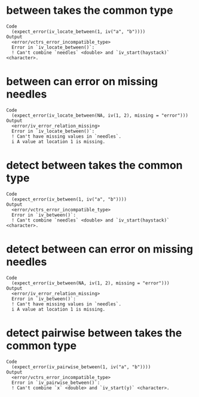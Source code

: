# between takes the common type

    Code
      (expect_error(iv_locate_between(1, iv("a", "b"))))
    Output
      <error/vctrs_error_incompatible_type>
      Error in `iv_locate_between()`:
      ! Can't combine `needles` <double> and `iv_start(haystack)` <character>.

# between can error on missing needles

    Code
      (expect_error(iv_locate_between(NA, iv(1, 2), missing = "error")))
    Output
      <error/iv_error_relation_missing>
      Error in `iv_locate_between()`:
      ! Can't have missing values in `needles`.
      i A value at location 1 is missing.

# detect between takes the common type

    Code
      (expect_error(iv_between(1, iv("a", "b"))))
    Output
      <error/vctrs_error_incompatible_type>
      Error in `iv_between()`:
      ! Can't combine `needles` <double> and `iv_start(haystack)` <character>.

# detect between can error on missing needles

    Code
      (expect_error(iv_between(NA, iv(1, 2), missing = "error")))
    Output
      <error/iv_error_relation_missing>
      Error in `iv_between()`:
      ! Can't have missing values in `needles`.
      i A value at location 1 is missing.

# detect pairwise between takes the common type

    Code
      (expect_error(iv_pairwise_between(1, iv("a", "b"))))
    Output
      <error/vctrs_error_incompatible_type>
      Error in `iv_pairwise_between()`:
      ! Can't combine `x` <double> and `iv_start(y)` <character>.

